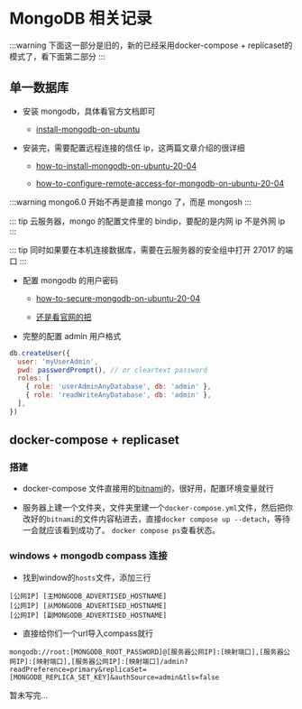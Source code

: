 # MongoDB 相关记录

:::warning
下面这一部分是旧的，新的已经采用docker-compose + replicaset的模式了，看下面第二部分
:::

## 单一数据库

- 安装 mongodb，具体看官方文档即可

  - [install-mongodb-on-ubuntu][article0]

- 安装完，需要配置远程连接的信任 ip，这两篇文章介绍的很详细

  - [how-to-install-mongodb-on-ubuntu-20-04][article1]

  - [how-to-configure-remote-access-for-mongodb-on-ubuntu-20-04][article2]

:::warning
mongo6.0 开始不再是直接 mongo 了，而是 mongosh
:::

::: tip
云服务器，mongo 的配置文件里的 bindip，要配的是内网 ip 不是外网 ip
:::

::: tip
同时如果要在本机连接数据库，需要在云服务器的安全组中打开 27017 的端口
:::

- 配置 mongodb 的用户密码

  - [how-to-secure-mongodb-on-ubuntu-20-04][article3]

  - [还是看官网的把](https://www.mongodb.com/docs/manual/tutorial/configure-scram-client-authentication/)

- 完整的配置 admin 用户格式

```js
db.createUser({
  user: 'myUserAdmin',
  pwd: passwordPrompt(), // or cleartext password
  roles: [
    { role: 'userAdminAnyDatabase', db: 'admin' },
    { role: 'readWriteAnyDatabase', db: 'admin' },
  ],
})
```

## docker-compose + replicaset

### 搭建

- docker-compose 文件直接用的[bitnami](https://github.com/bitnami/containers/blob/main/bitnami/mongodb/docker-compose-replicaset.yml)的，很好用，配置环境变量就行

- 服务器上建一个文件夹，文件夹里建一个`docker-compose.yml`文件，然后把你改好的`bitnami`的文件内容粘进去，直接`docker compose up --detach`，等待一会就应该看到成功了。
  `docker compose ps`查看状态。

### windows + mongodb compass 连接

- 找到window的`hosts`文件，添加三行

```
[公网IP] [主MONGODB_ADVERTISED_HOSTNAME]
[公网IP] [从MONGODB_ADVERTISED_HOSTNAME]
[公网IP] [副MONGODB_ADVERTISED_HOSTNAME]
```

- 直接给你们一个url导入compass就行

```
mongodb://root:[MONGODB_ROOT_PASSWORD]@[服务器公网IP]:[映射端口],[服务器公网IP]:[映射端口],[服务器公网IP]:[映射端口]/admin?readPreference=primary&replicaSet=[MONGODB_REPLICA_SET_KEY]&authSource=admin&tls=false
```

暂未写完...

[article0]: https://docs.mongodb.com/manual/tutorial/install-mongodb-on-ubuntu/
[article1]: https://www.digitalocean.com/community/tutorials/how-to-install-mongodb-on-ubuntu-20-04
[article2]: https://www.digitalocean.com/community/tutorials/how-to-configure-remote-access-for-mongodb-on-ubuntu-20-04
[article3]: https://www.digitalocean.com/community/tutorials/how-to-secure-mongodb-on-ubuntu-20-04
